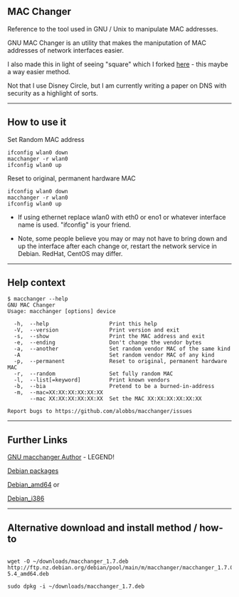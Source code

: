 ## MAC Changer 

Reference to the tool used in GNU / Unix to manipulate MAC addresses.


GNU MAC Changer is an utility that makes the maniputation of MAC
addresses of network interfaces easier.

I also made this in light of seeing "square" which I forked [here](https://github.com/lwsnz/square) - this maybe a way easier method. 

Not that I use Disney Circle, but I am currently writing a paper on DNS with security as a highlight of sorts.

----

## How to use it

Set Random MAC address
 
```
ifconfig wlan0 down
macchanger -r wlan0 
ifconfig wlan0 up
```

Reset to original, permanent hardware MAC

```
ifconfig wlan0 down
macchanger -r wlan0 
ifconfig wlan0 up
```



* If using ethernet replace wlan0 with eth0 or eno1 or whatever interface name is used. "ifconfig" is your friend.

* Note, some people believe you may or may not have to bring down and up the interface after each change or, restart the network service in Debian. RedHat, CentOS may differ.


----

## Help context
```
$ macchanger --help
GNU MAC Changer
Usage: macchanger [options] device

  -h,  --help                   Print this help
  -V,  --version                Print version and exit
  -s,  --show                   Print the MAC address and exit
  -e,  --ending                 Don't change the vendor bytes
  -a,  --another                Set random vendor MAC of the same kind
  -A                            Set random vendor MAC of any kind
  -p,  --permanent              Reset to original, permanent hardware MAC
  -r,  --random                 Set fully random MAC
  -l,  --list[=keyword]         Print known vendors
  -b,  --bia                    Pretend to be a burned-in-address
  -m,  --mac=XX:XX:XX:XX:XX:XX
       --mac XX:XX:XX:XX:XX:XX  Set the MAC XX:XX:XX:XX:XX:XX

Report bugs to https://github.com/alobbs/macchanger/issues
```
----

## Further Links

[GNU macchanger Author](https://github.com/alobbs/macchanger) - LEGEND!

[Debian packages](https://packages.debian.org/bullseye/macchanger)

[Debian_amd64](http://ftp.nz.debian.org/debian/pool/main/m/macchanger/macchanger_1.7.0-5.4_amd64.deb) or

[Debian_i386](http://ftp.nz.debian.org/debian/pool/main/m/macchanger/macchanger_1.7.0-5.4_i386.deb)

----

## Alternative download and install method / how-to

```

wget -O ~/downloads/macchanger_1.7.deb http://ftp.nz.debian.org/debian/pool/main/m/macchanger/macchanger_1.7.0-5.4_amd64.deb

sudo dpkg -i ~/downloads/macchanger_1.7.deb
```

